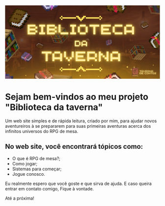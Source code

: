 ![alt text](imagens/biblioteca_da_taverna.png)

# Sejam bem-vindos ao meu projeto "Biblioteca da taverna"
Um web site simples e de rápida leitura, criado por mim, para ajudar novos aventureiros à se prepararem para suas primeiras aventuras acerca dos infinitos universos do RPG de mesa. 

## No web site, você encontrará tópicos como:
- O que é RPG de mesa?;
- Como jogar;
- Sistemas para começar;
- Jogue conosco.

Eu realmente espero que você goste e que sirva de ajuda. E caso queira entrar em contato comigo, Fique à vontade.

Até a próxima! 
